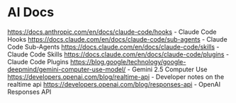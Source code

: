 # AI Docs

https://docs.anthropic.com/en/docs/claude-code/hooks - Claude Code Hooks
https://docs.claude.com/en/docs/claude-code/sub-agents - Claude Code Sub-Agents
https://docs.claude.com/en/docs/claude-code/skills - Claude Code Skills
https://docs.claude.com/en/docs/claude-code/plugins - Claude Code Plugins
https://blog.google/technology/google-deepmind/gemini-computer-use-model/ - Gemini 2.5 Computer Use
https://developers.openai.com/blog/realtime-api - Developer notes on the realtime api
https://developers.openai.com/blog/responses-api - OpenAI Responses API